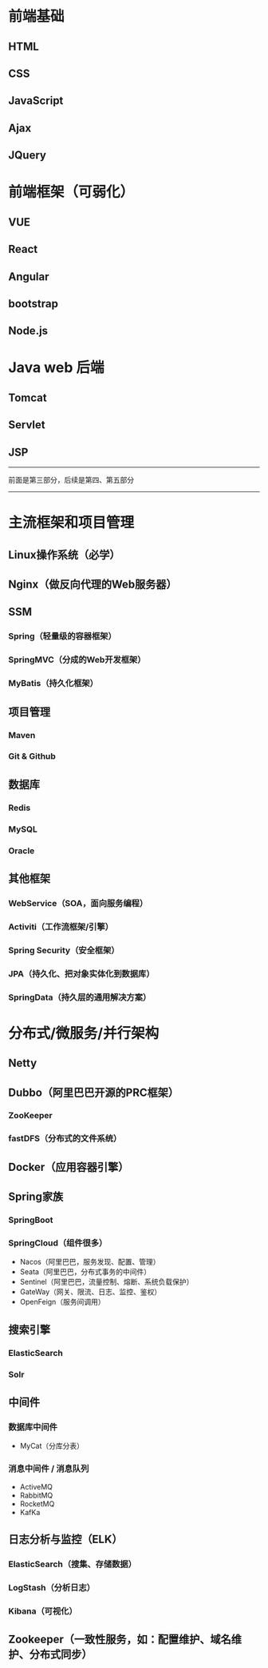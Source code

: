 # 前端基础

## HTML

## CSS

## JavaScript

## Ajax

## JQuery

# 前端框架（可弱化）

## VUE

## React

## Angular

## bootstrap

## Node.js

# Java web 后端

## Tomcat

## Servlet

## JSP

-----------

前面是第三部分，后续是第四、第五部分

--------------------

# 主流框架和项目管理

## Linux操作系统（必学）

## Nginx（做反向代理的Web服务器）

## SSM

### Spring（轻量级的容器框架）

### SpringMVC（分成的Web开发框架）

### MyBatis（持久化框架）

## 项目管理

### Maven

### Git & Github

## 数据库

### Redis

### MySQL

### Oracle

## 其他框架

### WebService（SOA，面向服务编程）

### Activiti（工作流框架/引擎）

### Spring Security（安全框架）

### JPA（持久化、把对象实体化到数据库）

### SpringData（持久层的通用解决方案）

# 分布式/微服务/并行架构

## Netty

## Dubbo（阿里巴巴开源的PRC框架）

### ZooKeeper

### fastDFS（分布式的文件系统）

## Docker（应用容器引擎）

## Spring家族

### SpringBoot

### SpringCloud（组件很多）

- Nacos（阿里巴巴，服务发现、配置、管理）
- Seata（阿里巴巴，分布式事务的中间件）
- Sentinel（阿里巴巴，流量控制、熔断、系统负载保护）
- GateWay（网关、限流、日志、监控、鉴权）
- OpenFeign（服务间调用）

## 搜索引擎

### ElasticSearch

### Solr

## 中间件

### 数据库中间件

- MyCat（分库分表）

### 消息中间件 / 消息队列

- ActiveMQ
- RabbitMQ
- RocketMQ
- KafKa

## 日志分析与监控（ELK）

### ElasticSearch（搜集、存储数据）

### LogStash（分析日志）

### Kibana（可视化）

## Zookeeper（一致性服务，如：配置维护、域名维护、分布式同步）



### 

